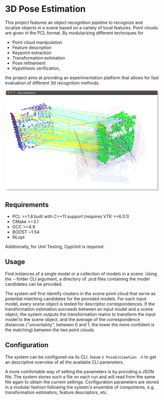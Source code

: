 # 3D Pose Estimation
This project features an object recognition pipeline to recognize and localize objects in a scene based on a variety of local features. Point clouds are given in the PCL format. By modularizing different techniques for

* Point cloud manipulation
* Feature description
* Keypoint extraction
* Transformation estimation
* Pose refinement
* Hypothesis verification,

the project aims at providing an experimentation platform that allows for fast evaluation of different 3d recognition methods.

![PC Model Pose Estimation](https://github.com/aviate/pose-estimation/raw/documentation/pose-estimation.png)

## Requirements
* PCL >=1.8 built with C++11 support (requires VTK >=6.0.1)
* CMake >=3.1
* GCC >=4.9
* BOOST ~1.54
* NLopt

Additionally, for Unit Testing, CppUnit is required.

## Usage

Find instances of a single model or a collection of models in a scene. Using the --folder CLI argument, a directory of .pcd files containing the model candidates can be provided.

The system will first identify clusters in the scene point cloud that serve as potential matching candidates for the provided models. For each input model, every scene object is tested for descriptor correspondences. If the transformation estimation succeeds between an input model and a scene object, the system outputs the transformation matrix to transform the input model to the scene object, and the average of the correspondence distances ("uncertainty", between 0 and 1, the lower the more confident is the matching) between the two point clouds.

## Configuration

The system can be configured via its CLI. Issue `$ PoseEstimation -h` to get an descriptive overview of all the available CLI parameters.

A more comfortable way of setting the parameters is by providing a JSON file. The system stores such a file on each run and will read from the same file again to obtain the current settings. Configuration parameters are stored in a modular fashion following the system's ensemble of components, e.g. transformation estimators, feature descriptors, etc.
